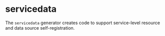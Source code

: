# servicedata

The `servicedata` generator creates code to support service-level resource and data source self-registration.
